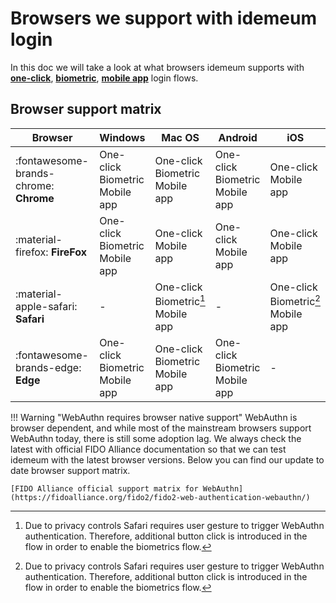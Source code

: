 # Browsers we support with idemeum login

In this doc we will take a look at what browsers idemeum supports with **[one-click](/overview/oneclick/)**, **[biometric](/overview/biometric/)**, **[mobile app](/overview/loginapp/)** login flows. 
	
## Browser support matrix

| Browser | Windows | Mac OS | Android | iOS |
| ------- | ------- | ------ | ------- | --- |
| :fontawesome-brands-chrome: **Chrome**  | One-click<br>Biometric<br>Mobile app | One-click<br>Biometric<br>Mobile app | One-click<br>Biometric<br>Mobile app | One-click<br>Mobile app| 
| :material-firefox: **FireFox** | One-click<br>Biometric<br>Mobile app | One-click<br>Mobile app | One-click<br>Mobile app | One-click<br>Mobile app |
| :material-apple-safari: **Safari** | -  | One-click<br>Biometric[^1]<br>Mobile app | - | One-click<br>Biometric[^1]<br>Mobile app |
| :fontawesome-brands-edge: **Edge** | One-click<br>Biometric<br>Mobile app | One-click<br>Biometric<br>Mobile app | One-click<br>Biometric<br>Mobile app |- | 

[^1]: Due to privacy controls Safari requires user gesture to trigger WebAuthn authentication. Therefore, additional button click is introduced in the flow in order to enable the biometrics flow. 


!!! Warning "WebAuthn requires browser native support"
	WebAuthn is browser dependent, and while most of the mainstream browsers support WebAuthn today, there is still some adoption lag. We always check the latest with official FIDO Alliance documentation so that we can test idemeum with the latest browser versions. Below you can find our update to date browser support matrix. 
	
	[FIDO Alliance official support matrix for WebAuthn](https://fidoalliance.org/fido2/fido2-web-authentication-webauthn/)



	







